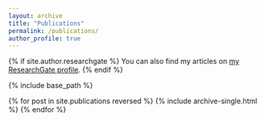 ```yaml
---
layout: archive
title: "Publications"
permalink: /publications/
author_profile: true
---
```


{% if site.author.researchgate %}
  You can also find my articles on <a href="{{site.author.researchgate}}">my ResearchGate profile</a>.
{% endif %}

{% include base_path %}

{% for post in site.publications reversed %}
  {% include archive-single.html %}
{% endfor %}




